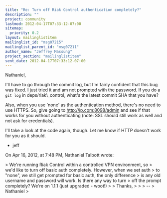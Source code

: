 ```yaml
---
title: "Re: Turn off Riak Control authentication completely?"
description: ""
project: community
lastmod: 2012-04-17T07:33:12-07:00
sitemap:
  priority: 0.2
layout: mailinglistitem
mailinglist_id: "msg07215"
mailinglist_parent_id: "msg07211"
author_name: "Jeffrey Massung"
project_section: "mailinglistitem"
sent_date: 2012-04-17T07:33:12-07:00
---
```



Nathaniel,

I'll have to go through the commit log, but I'm fairly confident that this bug 
was fixed. I just tried it and am not prompted with the password. If you do a 
`git log` in deps/riak\\_control, what's the latest commit SHA that you have?

Also, when you use 'none' as the authentication method, there's no need to use 
HTTPS. So, give going to http://ip.com:8098/admin and see if that works for you 
without authenticating (note: SSL should still work as well and not ask for 
credentials).

I'll take a look at the code again, though. Let me know if HTTP doesn't work 
for you as it should.

- jeff

On Apr 16, 2012, at 7:48 PM, Nathaniel Talbott wrote:

&gt; We're running Riak Control within a controlled VPN environment, so
&gt; we'd like to turn off basic auth completely. However, when we set auth
&gt; to "none", we still get prompted for basic auth, the only difference
&gt; is any old username and password will work. Is there any way to turn
&gt; off the prompt completely? We're on 1.1.1 (just upgraded - woot!)
&gt; 
&gt; Thanks,
&gt; 
&gt; 
&gt; --
&gt; Nathaniel
&gt; 


